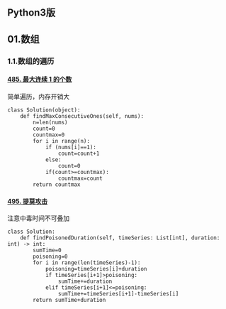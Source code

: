 ## Python3版



## 01.数组

### 1.1.数组的遍历



####  [485. 最大连续 1 的个数](https://leetcode-cn.com/problems/max-consecutive-ones/)



简单遍历，内存开销大

```python3
class Solution(object):
    def findMaxConsecutiveOnes(self, nums):
        n=len(nums)
        count=0
        countmax=0
        for i in range(n):
            if (nums[i]==1):
                count=count+1
            else:
                count=0
            if(count>=countmax):
                countmax=count
        return countmax
```

#### [495. 提莫攻击](https://leetcode-cn.com/problems/teemo-attacking/)



注意中毒时间不可叠加

```python3
class Solution:
    def findPoisonedDuration(self, timeSeries: List[int], duration: int) -> int:
        sumTime=0
        poisoning=0
        for i in range(len(timeSeries)-1):
            poisoning=timeSeries[i]+duration
            if timeSeries[i+1]>poisoning:
                sumTime+=duration
            elif timeSeries[i+1]<=poisoning:
                sumTime+=timeSeries[i+1]-timeSeries[i]
        return sumTime+duration
```
